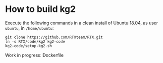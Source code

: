 
# How to build kg2

Execute the following commands in a clean install of Ubuntu 18.04, as user `ubuntu`, in `/home/ubuntu`:

    git clone https://github.com/RTXteam/RTX.git
    ln -s RTX/code/kg2 kg2-code
    kg2-code/setup-kg2.sh

Work in progress:  Dockerfile

